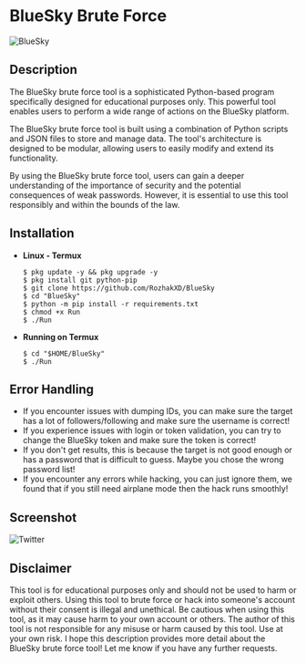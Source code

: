 # BlueSky Brute Force

![BlueSky](https://github.com/RozhakXD/BlueSky/assets/65714340/5a0b708e-ccaf-4049-9d14-739042fe6ac9)

## Description
The BlueSky brute force tool is a sophisticated Python-based program specifically designed for educational purposes only. This powerful tool enables users to perform a wide range of actions on the BlueSky platform.

The BlueSky brute force tool is built using a combination of Python scripts and JSON files to store and manage data. The tool's architecture is designed to be modular, allowing users to easily modify and extend its functionality. 

By using the BlueSky brute force tool, users can gain a deeper understanding of the importance of security and the potential consequences of weak passwords. However, it is essential to use this tool responsibly and within the bounds of the law.

## Installation
- **Linux - Termux**

  ```
  $ pkg update -y && pkg upgrade -y
  $ pkg install git python-pip
  $ git clone https://github.com/RozhakXD/BlueSky
  $ cd "BlueSky"
  $ python -m pip install -r requirements.txt
  $ chmod +x Run
  $ ./Run
  ```

- **Running on Termux**
  ```
  $ cd "$HOME/BlueSky"
  $ ./Run
  ```

## Error Handling
- If you encounter issues with dumping IDs, you can make sure the target has a lot of followers/following and make sure the username is correct!
- If you experience issues with login or token validation, you can try to change the BlueSky token and make sure the token is correct!
- If you don't get results, this is because the target is not good enough or has a password that is difficult to guess. Maybe you chose the wrong password list!
- If you encounter any errors while hacking, you can just ignore them, we found that if you still need airplane mode then the hack runs smoothly!

## Screenshot
![Twitter](https://github.com/RozhakXD/BlueSky/assets/65714340/bee022e3-8696-49f8-9c08-903321d7af98)

## Disclaimer
This tool is for educational purposes only and should not be used to harm or exploit others. Using this tool to brute force or hack into someone's account without their consent is illegal and unethical. Be cautious when using this tool, as it may cause harm to your own account or others. The author of this tool is not responsible for any misuse or harm caused by this tool. Use at your own risk.
I hope this description provides more detail about the BlueSky brute force tool! Let me know if you have any further requests.
